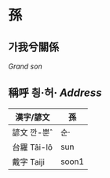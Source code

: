 # 孫
## 가我兮關係

 _Grand son_

## 稱呼 칑·허· _Address_

漢字/諺文 | 孫
--- | ---
諺文 깐-뿐ˆ | 순·
台羅 Tâi-lô | sun
戴字 Taiji | soon1


